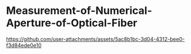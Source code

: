 # Measurement-of-Numerical-Aperture-of-Optical-Fiber

https://github.com/user-attachments/assets/5ac8b1bc-3d04-4312-bee0-f3d84ede0e10

